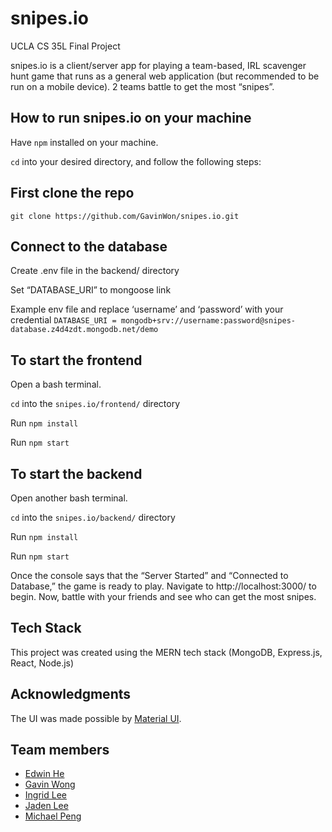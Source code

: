 # snipes.io
UCLA CS 35L Final Project

snipes.io is a client/server app for playing a team-based, IRL scavenger hunt game that runs as a general web application (but recommended to be run on a mobile device).  2 teams battle to get the most “snipes”. 

## How to run snipes.io on your machine
Have ```npm``` installed on your machine.

```cd``` into your desired directory, and follow the following steps:

## First clone the repo
```git clone https://github.com/GavinWon/snipes.io.git```

## Connect to the database
Create .env file in the backend/ directory

Set “DATABASE_URI” to mongoose link

Example env file and replace ‘username’ and ‘password’ with your credential
```DATABASE_URI = mongodb+srv://username:password@snipes-database.z4d4zdt.mongodb.net/demo```

## To start the frontend
Open a bash terminal.

```cd``` into the ```snipes.io/frontend/``` directory

Run ```npm install```

Run ```npm start```

## To start the backend
Open another bash terminal.

```cd``` into the ```snipes.io/backend/``` directory

Run ```npm install```

Run ```npm start```
	
Once the console says that the “Server Started” and “Connected to Database,” the game is ready to play. Navigate to http://localhost:3000/ to begin. Now, battle with your friends and see who can get the most snipes.

## Tech Stack
This project was created using the MERN tech stack (MongoDB, Express.js, React, Node.js)

## Acknowledgments
The UI was made possible by [Material UI](https://mui.com/).

## Team members
- [Edwin He](https://github.com/Edwinhe03)
- [Gavin Wong](https://github.com/GavinWon)
- [Ingrid Lee](https://github.com/ingriddleee)
- [Jaden Lee](https://github.com/jaden-yejun-lee)
- [Michael Peng](https://github.com/MichaelPeng123)
